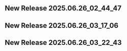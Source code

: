 ## New Release 2025.06.26_02_44_47
## New Release 2025.06.26_03_17_06
## New Release 2025.06.26_03_22_43
